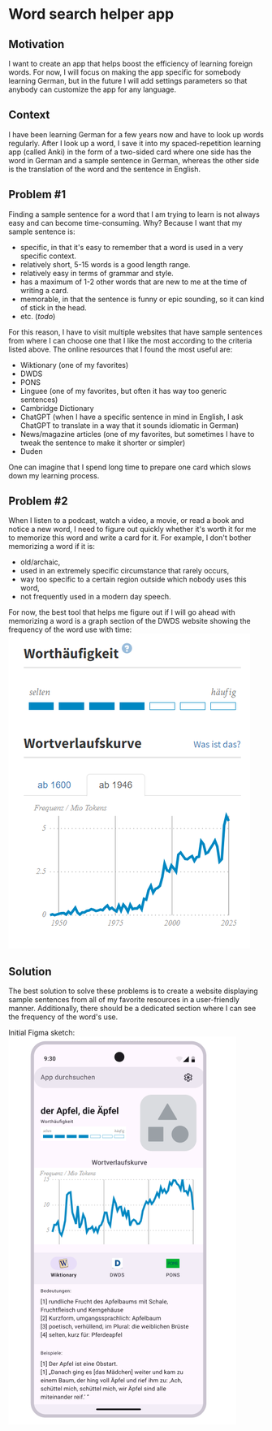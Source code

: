 # Word search helper app

## Motivation

I want to create an app that helps boost the efficiency of learning foreign words.
For now, I will focus on making the app specific for somebody learning German, but in the 
future I will add settings parameters so that anybody can customize the app for any language. 

## Context

I have been learning German for a few years now and have to look up words regularly.
After I look up a word, I save it into my spaced-repetition learning app (called Anki) in the form of a two-sided card 
where one side has the word in German and a sample sentence in German, whereas the other side is the 
translation of the word and the sentence in English.

## Problem #1

Finding a sample sentence for a word that I am trying to learn is not always easy and can become time-consuming.
Why? Because I want that my sample sentence is:
- specific, in that it's easy to remember that a word is used in a very specific context.
- relatively short, 5-15 words is a good length range.
- relatively easy in terms of grammar and style.
- has a maximum of 1-2 other words that are new to me at the time of writing a card.
- memorable, in that the sentence is funny or epic sounding, so it can kind of stick in the head.
- etc. (_todo_)

For this reason, I have to visit multiple websites that have sample sentences from where 
I can choose one that I like the most according to the criteria listed above. The online resources that I found 
the most useful are:
- Wiktionary (one of my favorites)
- DWDS
- PONS
- Linguee (one of my favorites, but often it has way too generic sentences)
- Cambridge Dictionary
- ChatGPT (when I have a specific sentence in mind in English, I ask ChatGPT to translate in a way that it sounds idiomatic in German)
- News/magazine articles (one of my favorites, but sometimes I have to tweak the sentence to make it shorter or simpler)
- Duden

One can imagine that I spend long time to prepare one card which slows down my learning process.

## Problem #2

When I listen to a podcast, watch a video, a movie, or read a book and notice a new word, I need to figure out quickly whether
it's worth it for me to memorize this word and write a card for it. For example, I don't bother memorizing a word if it is:
- old/archaic,
- used in an extremely specific circumstance that rarely occurs,
- way too specific to a certain region outside which nobody uses this word,
- not frequently used in a modern day speech.

For now, the best tool that helps me figure out if I will go ahead with memorizing a word is a graph section of the DWDS
website showing the frequency of the word use with time:
![dwds word frequency graph](docs/dwds-word-frequency.png)


## Solution

The best solution to solve these problems is to create a website displaying sample sentences
from all of my favorite resources in a user-friendly manner. Additionally, there should be 
a dedicated section where I can see the frequency of the word's use.

Initial Figma sketch:
![figma-initial-sketch](docs/figma-initial-sketch.png)
